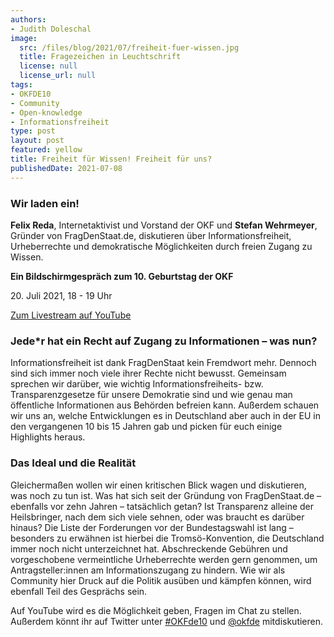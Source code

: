 ```yaml
---
authors:
- Judith Doleschal
image:
  src: /files/blog/2021/07/freiheit-fuer-wissen.jpg
  title: Fragezeichen in Leuchtschrift
  license: null
  license_url: null
tags:
- OKFDE10
- Community
- Open-knowledge
- Informationsfreiheit
type: post
layout: post
featured: yellow
title: Freiheit für Wissen! Freiheit für uns?
publishedDate: 2021-07-08
---
```


### Wir laden ein!

**Felix Reda**, Internetaktivist und Vorstand der OKF und **Stefan Wehrmeyer**, Gründer von FragDenStaat.de, diskutieren über Informationsfreiheit, Urheberrechte und demokratische Möglichkeiten durch freien Zugang zu Wissen.

**Ein Bildschirmgespräch zum 10. Geburtstag der OKF**

20\. Juli 2021, 18 - 19 Uhr

[Zum Livestream auf YouTube](https://www.youtube.com/watch?v=JWGoKKvCYbg)



### Jede*r hat ein Recht auf Zugang zu Informationen – was nun?

Informationsfreiheit ist dank FragDenStaat kein Fremdwort mehr. Dennoch sind sich immer noch viele ihrer Rechte nicht bewusst. Gemeinsam sprechen wir darüber, wie wichtig Informationsfreiheits- bzw. Transparenzgesetze für unsere Demokratie sind und wie genau man öffentliche Informationen aus Behörden befreien kann. Außerdem schauen wir uns an, welche Entwicklungen es in Deutschland aber auch in der EU in den vergangenen 10 bis 15 Jahren gab und picken für euch einige Highlights heraus. 

### Das Ideal und die Realität

Gleichermaßen wollen wir einen kritischen Blick wagen und diskutieren, was noch zu tun ist. Was hat sich seit der Gründung von FragDenStaat.de – ebenfalls vor zehn Jahren – tatsächlich getan? Ist Transparenz alleine der Heilsbringer, nach dem sich viele sehnen, oder was braucht es darüber hinaus? Die Liste der Forderungen vor der Bundestagswahl ist lang –  besonders zu erwähnen ist hierbei die Tromsö-Konvention, die Deutschland immer noch nicht unterzeichnet hat. Abschreckende Gebühren und vorgeschobene vermeintliche Urheberrechte werden gern genommen, um Antragsteller:innen am Informationszugang zu hindern. Wie wir als Community hier Druck auf die Politik ausüben und kämpfen können, wird ebenfall Teil des Gesprächs sein.

Auf YouTube wird es die Möglichkeit geben, Fragen im Chat zu stellen. Außerdem könnt ihr auf Twitter unter [#OKFde10](https://twitter.com/hashtag/OKFde10) und [@okfde](https://twitter.com/okfde) mitdiskutieren.
